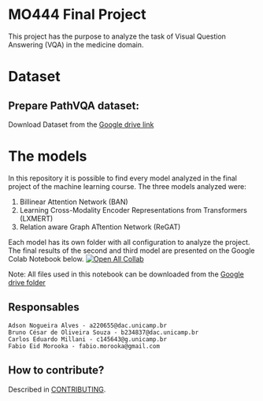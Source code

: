MO444 Final Project
===============

This project has the purpose to analyze the task of Visual Question Answering (VQA) in the medicine domain.

# Dataset
## Prepare PathVQA dataset:  
Download Dataset from the [Google drive link](https://drive.google.com/file/d/1utnisF_HJ8Yk9Qe9dBe9mxuruuGe7DgW/view?usp=sharing)

# The models

In this repository it is possible to find every model analyzed in the final project of the machine learning course. The three models analyzed were:
1. Billinear Attention Network (BAN)
2. Learning Cross-Modality Encoder Representations from Transformers (LXMERT)
3. Relation aware Graph ATtention Network (ReGAT)

Each model has its own folder with all configuration to analyze the project. The final results of the second and third model are presented on the Google Colab Notebook below.
[![Open All Collab](https://colab.research.google.com/assets/colab-badge.svg)](https://colab.research.google.com/drive/19ESsAC3WTfAEsGRWp7FJxdLCrmG4B5Wh?usp=sharing)

Note: All files used in this notebook can be downloaded from the [Google drive folder](https://drive.google.com/drive/folders/1I0P61YDqU4dQ1w02AIWfka8eiOHdWhO7?usp=sharing) 

## Responsables
    Adson Nogueira Alves - a220655@dac.unicamp.br
    Bruno César de Oliveira Souza - b234837@dac.unicamp.br
    Carlos Eduardo Millani - c145643@g.unicamp.br
    Fabio Eid Morooka - fabio.morooka@gmail.com
## How to contribute?

Described in [CONTRIBUTING](https://github.com/AdsonNAlves/mo444/blob/main/CONTRIBUTING.md).
